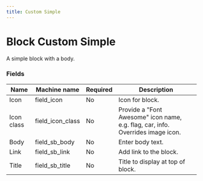 ```yaml
---
title: Custom Simple
---
```


# Block Custom Simple
A simple block with a body.

### Fields
| Name  | Machine name | Required | Description |
| ------------- | ------------- | ------------- | ------------- |
| Icon | field_icon | No | Icon for block. | |
| Icon class | field_icon_class | No | Provide a "Font Awesome" icon name, e.g. flag, car, info. Overrides image icon. | |
| Body | field_sb_body | No | Enter body text. | |
| Link | field_sb_link | No | Add link to the block. | |
| Title | field_sb_title | No | Title to display at top of block. | |
